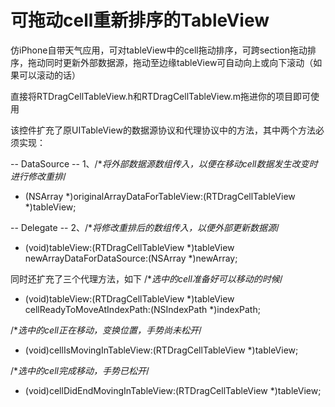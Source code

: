 # 可拖动cell重新排序的TableView
仿iPhone自带天气应用，可对tableView中的cell拖动排序，可跨section拖动排序，拖动同时更新外部数据源，拖动至边缘tableView可自动向上或向下滚动（如果可以滚动的话）

直接将RTDragCellTableView.h和RTDragCellTableView.m拖进你的项目即可使用

该控件扩充了原UITableView的数据源协议和代理协议中的方法，其中两个方法必须实现：

-- DataSource --
1、/**将外部数据源数组传入，以便在移动cell数据发生改变时进行修改重排*/
- (NSArray *)originalArrayDataForTableView:(RTDragCellTableView *)tableView;

-- Delegate --
2、/**将修改重排后的数组传入，以便外部更新数据源*/
- (void)tableView:(RTDragCellTableView *)tableView newArrayDataForDataSource:(NSArray *)newArray;

同时还扩充了三个代理方法，如下
/**选中的cell准备好可以移动的时候*/
- (void)tableView:(RTDragCellTableView *)tableView cellReadyToMoveAtIndexPath:(NSIndexPath *)indexPath;

/**选中的cell正在移动，变换位置，手势尚未松开*/
- (void)cellIsMovingInTableView:(RTDragCellTableView *)tableView;

/**选中的cell完成移动，手势已松开*/
- (void)cellDidEndMovingInTableView:(RTDragCellTableView *)tableView;
